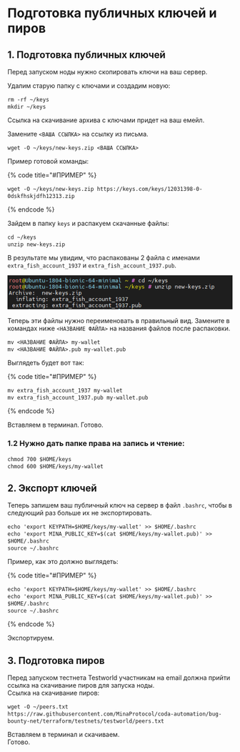# Подготовка публичных ключей и пиров

## 1. Подготовка публичных ключей

Перед запуском ноды нужно скопировать ключи на ваш сервер. 

Удалим старую папку с ключами и создадим новую:

```text
rm -rf ~/keys
mkdir ~/keys
```

Ссылка на скачивание архива с ключами придет на ваш емейл. 

Замените `<ВАША ССЫЛКА>` на ссылку из письма.

```text
wget -O ~/keys/new-keys.zip <ВАША ССЫЛКА>
```

Пример готовой команды:

{% code title="\#ПРИМЕР" %}
```text
wget -O ~/keys/new-keys.zip https://keys.com/keys/12031398-0-0dskfhskjdfh12313.zip
```
{% endcode %}

Зайдем в папку `keys` и распакуем скачанные файлы:

```text
cd ~/keys
unzip new-keys.zip
```

В результате мы увидим, что распакованы 2 файла с именами `extra_fish_account_1937` и `extra_fish_account_1937.pub`.

![](../../.gitbook/assets/image%20%284%29.png)

Теперь эти файлы нужно переименовать в правильный вид. Замените в командах ниже `<НАЗВАНИЕ ФАЙЛА>` на названия файлов после распаковки.

```text
mv <НАЗВАНИЕ ФАЙЛА> my-wallet
mv <НАЗВАНИЕ ФАЙЛА>.pub my-wallet.pub
```

Выглядеть будет вот так:

{% code title="\#ПРИМЕР" %}
```text
mv extra_fish_account_1937 my-wallet
mv extra_fish_account_1937.pub my-wallet.pub
```
{% endcode %}

Вставляем в терминал. Готово.

### 1.2 Нужно дать папке права на запись и чтение:

```text
chmod 700 $HOME/keys
chmod 600 $HOME/keys/my-wallet
```

## 2. Экспорт ключей

Теперь запишем ваш публичный ключ на сервер в файл `.bashrc`, чтобы в следующий раз больше их не экспортировать.

```text
echo 'export KEYPATH=$HOME/keys/my-wallet' >> $HOME/.bashrc
echo 'export MINA_PUBLIC_KEY=$(cat $HOME/keys/my-wallet.pub)' >> $HOME/.bashrc
source ~/.bashrc
```

Пример, как это должно выглядеть:

{% code title="\#ПРИМЕР" %}
```text
echo 'export KEYPATH=$HOME/keys/my-wallet' >> $HOME/.bashrc
echo 'export MINA_PUBLIC_KEY=$(cat $HOME/keys/my-wallet.pub)' >> $HOME/.bashrc
source ~/.bashrc
```
{% endcode %}

Экспортируем.

## 3. Подготовка пиров

Перед запуском тестнета Testworld участникам на email должна прийти ссылка на скачивание пиров для запуска ноды.   
Ссылка на скачивание пиров:

```text
wget -O ~/peers.txt https://raw.githubusercontent.com/MinaProtocol/coda-automation/bug-bounty-net/terraform/testnets/testworld/peers.txt
```

Вставляем в терминал и скачиваем.  
Готово.

